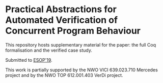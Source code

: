 # Practical Abstractions for Automated Verification of Concurrent Program Behaviour

This repository hosts supplementary material for the paper: the full Coq formalisation and the verified case study. 

Submitted to [ESOP'19](https://www.etaps.org/2019/esop).

This work is partially supported by the NWO VICI 639.023.710 Mercedes project and by the NWO TOP 612.001.403 VerDi project.
